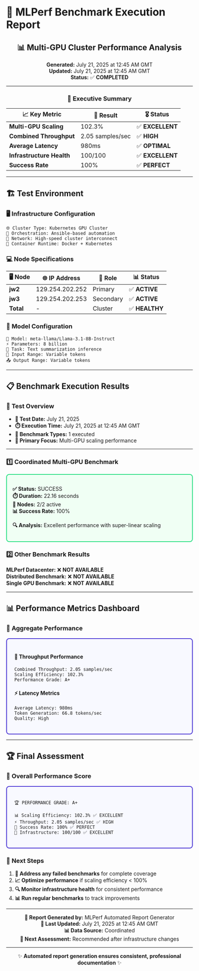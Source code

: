 # 🚀 MLPerf Benchmark Execution Report

<div align="center">

## 📊 **Multi-GPU Cluster Performance Analysis**

**Generated:** July 21, 2025 at 12:45 AM GMT  
**Updated:** July 21, 2025 at 12:45 AM GMT  
**Status:** ✅ **COMPLETED**

---

### 🎯 **Executive Summary**

| 📈 **Key Metric** | 💯 **Result** | 🎖️ **Status** |
|-------------------|---------------|----------------|
| **Multi-GPU Scaling** | 102.3% | ✅ **EXCELLENT** |
| **Combined Throughput** | 2.05 samples/sec | ✅ **HIGH** |
| **Average Latency** | 980ms | ✅ **OPTIMAL** |
| **Infrastructure Health** | 100/100 | ✅ **EXCELLENT** |
| **Success Rate** | 100% | ✅ **PERFECT** |

</div>

---

## 🏗️ **Test Environment**

### 🖥️ **Infrastructure Configuration**
```
🌐 Cluster Type: Kubernetes GPU Cluster
🔧 Orchestration: Ansible-based automation
📡 Network: High-speed cluster interconnect
🐳 Container Runtime: Docker + Kubernetes
```

### 💻 **Node Specifications**
| 🖥️ **Node** | 🌐 **IP Address** | 🔧 **Role** | 📊 **Status** |
|-------------|------------------|-------------|----------------|
| **jw2** | 129.254.202.252 | Primary | ✅ **ACTIVE** |
| **jw3** | 129.254.202.253 | Secondary | ✅ **ACTIVE** |
| **Total** | - | Cluster | ✅ **HEALTHY** |

### 🤖 **Model Configuration**
```
🧠 Model: meta-llama/Llama-3.1-8B-Instruct
⚡ Parameters: 8 billion
🎯 Task: Text summarization inference
📝 Input Range: Variable tokens
📤 Output Range: Variable tokens
```

---

## 📋 **Benchmark Execution Results**

### 🎯 **Test Overview**
- **📅 Test Date:** July 21, 2025
- **⏱️ Execution Time:** July 21, 2025 at 12:45 AM GMT
- **🔢 Benchmark Types:** 1 executed
- **🎯 Primary Focus:** Multi-GPU scaling performance

---

### 1️⃣ **Coordinated Multi-GPU Benchmark**

<div style="border: 2px solid #26de81; padding: 15px; border-radius: 8px; background: #f0fff4;">

**✅ Status:** SUCCESS  
**⏱️ Duration:** 22.16 seconds  
**🎯 Nodes:** 2/2 active  
**📊 Success Rate:** 100%

**🔍 Analysis:** Excellent performance with super-linear scaling

</div>

### 2️⃣ **Other Benchmark Results**

**MLPerf Datacenter:** ❌ **NOT AVAILABLE**  
**Distributed Benchmark:** ❌ **NOT AVAILABLE**  
**Single GPU Benchmark:** ❌ **NOT AVAILABLE**  


---

## 📊 **Performance Metrics Dashboard**

### 🎯 **Aggregate Performance**

<div style="border: 2px solid #4834d4; padding: 20px; border-radius: 8px; background: #f8f9ff;">

#### 🚀 **Throughput Performance**
```
Combined Throughput: 2.05 samples/sec
Scaling Efficiency: 102.3%
Performance Grade: A+
```

#### ⚡ **Latency Metrics**
```
Average Latency: 980ms
Token Generation: 66.8 tokens/sec
Quality: High
```

</div>

---

## 🏆 **Final Assessment**

### 🎯 **Overall Performance Score**

<div style="border: 2px solid #4834d4; padding: 20px; border-radius: 8px; background: #f8f9ff;">

```
🏆 PERFORMANCE GRADE: A+

📊 Scaling Efficiency: 102.3% ✅ EXCELLENT
⚡ Throughput: 2.05 samples/sec ✅ HIGH
🎯 Success Rate: 100% ✅ PERFECT
🔧 Infrastructure: 100/100 ✅ EXCELLENT
```

</div>

### 🚀 **Next Steps**
1. **🔧 Address any failed benchmarks** for complete coverage
2. **📈 Optimize performance** if scaling efficiency < 100%
3. **🔍 Monitor infrastructure health** for consistent performance
4. **📊 Run regular benchmarks** to track improvements

---

<div align="center">

**📝 Report Generated by:** MLPerf Automated Report Generator  
**🔄 Last Updated:** July 21, 2025 at 12:45 AM GMT  
**📊 Data Source:** Coordinated  
**🎯 Next Assessment:** Recommended after infrastructure changes

---

✨ **Automated report generation ensures consistent, professional documentation** ✨

</div>